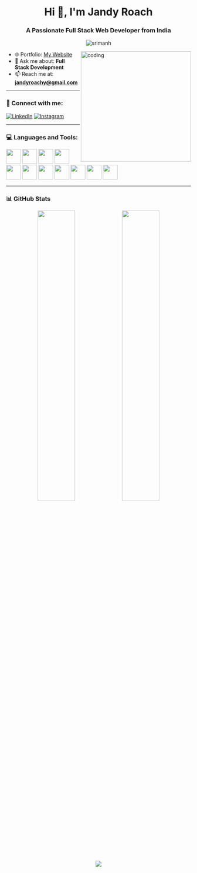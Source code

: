 <h1 align="center">Hi 👋, I'm Jandy Roach</h1>
<h3 align="center">A Passionate Full Stack Web Developer from India</h3>

<p align="center">
  <img src="https://komarev.com/ghpvc/?username=srimanh&label=Profile%20views&color=0e75b6&style=flat" alt="srimanh" />
</p>

<img align="right" src="https://media.giphy.com/media/qgQUggAC3Pfv687qPC/giphy.gif" alt="coding" width="300"/>

- 🌐 Portfolio: [My Website](https://tranquil-kitsune-3ae00d.netlify.app/)
- 💬 Ask me about: **Full Stack Development**
- 📫 Reach me at: **jandyroachy@gmail.com**

---

### 🔗 Connect with me:
[![LinkedIn](https://img.shields.io/badge/LinkedIn-blue?style=for-the-badge&logo=linkedin&logoColor=white)](https://linkedin.com/in/sriman%20h)
[![Instagram](https://img.shields.io/badge/Instagram-purple?style=for-the-badge&logo=instagram&logoColor=white)](https://instagram.com/_sriman.h_)

---

### 💻 Languages and Tools:
<div align="left">
  <img src="https://cdn.jsdelivr.net/gh/devicons/devicon/icons/html5/html5-original.svg" width="40" />
  <img src="https://cdn.jsdelivr.net/gh/devicons/devicon/icons/css3/css3-original.svg" width="40" />
  <img src="https://cdn.jsdelivr.net/gh/devicons/devicon/icons/javascript/javascript-original.svg" width="40" />
  <img src="https://cdn.jsdelivr.net/gh/devicons/devicon/icons/react/react-original.svg" width="40" />
  <img src="https://cdn.jsdelivr.net/gh/devicons/devicon/icons/nodejs/nodejs-original.svg" width="40" />
  <img src="https://cdn.jsdelivr.net/gh/devicons/devicon/icons/express/express-original.svg" width="40" />
  <img src="https://cdn.jsdelivr.net/gh/devicons/devicon/icons/mongodb/mongodb-original.svg" width="40" />
  <img src="https://cdn.jsdelivr.net/gh/devicons/devicon/icons/python/python-original.svg" width="40" />
  <img src="https://cdn.jsdelivr.net/gh/devicons/devicon/icons/cplusplus/cplusplus-original.svg" width="40" />
  <img src="https://cdn.jsdelivr.net/gh/devicons/devicon/icons/figma/figma-original.svg" width="40" />
  <img src="https://cdn.jsdelivr.net/gh/devicons/devicon/icons/unity/unity-original.svg" width="40" />
</div>

---

### 📊 GitHub Stats

<p align="center">
  <img src="https://github-readme-stats.vercel.app/api?username=srimanh&show_icons=true&theme=radical" width="45%" />
  <img src="https://github-readme-stats.vercel.app/api/top-langs/?username=srimanh&layout=compact&theme=radical" width="45%" />
</p>

<p align="center">
  <img src="https://github-readme-streak-stats.herokuapp.com?user=srimanh&theme=radical" />
</p>
